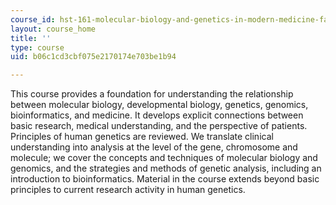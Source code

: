 ```yaml
---
course_id: hst-161-molecular-biology-and-genetics-in-modern-medicine-fall-2007
layout: course_home
title: ''
type: course
uid: b06c1cd3cbf075e2170174e703be1b94

---
```

This course provides a foundation for understanding the relationship between molecular biology, developmental biology, genetics, genomics, bioinformatics, and medicine. It develops explicit connections between basic research, medical understanding, and the perspective of patients. Principles of human genetics are reviewed. We translate clinical understanding into analysis at the level of the gene, chromosome and molecule; we cover the concepts and techniques of molecular biology and genomics, and the strategies and methods of genetic analysis, including an introduction to bioinformatics. Material in the course extends beyond basic principles to current research activity in human genetics.
